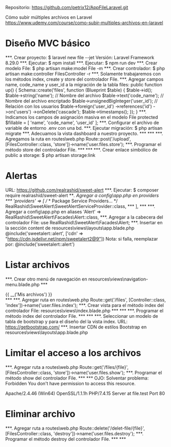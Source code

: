 Repositorio: https://github.com/petrix12/AppFileLaravel.git

Cómo subir múltiples archivos en Laravel
https://www.udemy.com/course/como-subir-multiples-archivos-en-laravel

Diseño MVC básico
=================
***. Crear proyecto: $ laravel new file --jet
    Versión: Laravel Framework 8.29.0
***. Ejecutar: $ npm install
***. Ejecutar: $ npm run dev
***. Crear modelo File: $ php artisan make:model File -m
***. Crear controlador: $ php artisan make:controller FilesController -r
***. Solamente trabajaremos con los métodos index, create y store del controlador File.
***. Agregar campos name, code_name y user_id a la migración de la tabla files:
    public function up()
    {
        Schema::create('files', function (Blueprint $table) {
            $table->id();
            $table->string('name'); // Nombre del archivo
            $table->text('code_name'); // Nombre del archivo encriptado
            $table->unsignedBigInteger('user_id');   // Relación con los usuarios
            $table->foreign('user_id')
                ->references('id')
                ->on('users')
                ->onDelete('cascade');
            $table->timestamps();
        });
    }
***. Indicamos los campos de asignación masiva en el modelo File
    protected $fillable = [
        'name',
        'code_name',
        'user_id'
    ];
***. Configurar el archivo de variable de entorno .env con una bd.
***. Ejecutar migración: $ php artisan migrate
***. Adecuamos la vista dashboard a nuestro proyecto.
    ***
    ***
***. Agregamos la ruta en routes\web.php
    Route::post('/upload', [FilesController::class, 'store'])->name('user.files.store');
***. Programar el método store del controlador File.
    ***
    ***
***. Crear enlace simbólico de public a storage: $ php artisan storage:link

Alertas
=======
URL: https://github.com/realrashid/sweet-alert
***. Ejecutar: $ composer require realrashid/sweet-alert
***. Agregar a config\app.php en providers
    ***
    'providers' => [
        /*
        * Package Service Providers...
        */
        RealRashid\SweetAlert\SweetAlertServiceProvider::class,
        ***
    ],
    ***
***. Agregar a config\app.php en aliases
    'Alert' => RealRashid\SweetAlert\Facades\Alert::class,
***. Agregar a la cabecera del controlador File:
    use RealRashid\SweetAlert\Facades\Alert;
***. Insertar en la sección content de resources\views\layouts\app.blade.php
    @include('sweetalert::alert', ['cdn' => "https://cdn.jsdelivr.net/npm/sweetalert2@9"])
    Nota: si falla, reemplazar por: @include('sweetalert::alert')

Listar archivos
===============
***. Crear otro menú de navegación en resources\views\navigation-menu.blade.php
    ***
    <div class="hidden space-x-8 sm:-my-px sm:ml-10 sm:flex">
        <x-jet-nav-link href="{{ route('user.files.index') }}" :active="request()->routeIs('user.files.index')">
            {{ __('Mis archivos') }}
        </x-jet-nav-link>
    </div>
    ***
***. Agregar ruta en routes\web.php
    Route::get('/files', [Controller::class, 'index'])->name('user.files.index');
***. Crear vista para el método index del controlador File: resources\views\index.blade.php
    ***
    ***
***. Programar el método index del controlador File.
    ***
    ***
***. Seleccionar un modelo de tabla de bootstrap y para el diseño del la vista index.
    URL: https://getbootstrap.com/
***. Insertar CDN de estilos Bootstrap en resources\views\layouts\app.blade.php
    <!-- CSS only -->
    <link href="https://cdn.jsdelivr.net/npm/bootstrap@5.0.0-beta2/dist/css/bootstrap.min.css" rel="stylesheet" integrity="sha384-BmbxuPwQa2lc/FVzBcNJ7UAyJxM6wuqIj61tLrc4wSX0szH/Ev+nYRRuWlolflfl" crossorigin="anonymous">

Limitar el acceso a los archivos
================================
***. Agregar ruta a routes\web.php
    Route::get('/files/{file}', [FilesController::class, 'store'])->name('user.files.show');
***. Programar el método show del controlador File.
    ***
    ***
OJO: Solventar problema:
Forbidden
You don't have permission to access this resource.

Apache/2.4.46 (Win64) OpenSSL/1.1.1h PHP/7.4.15 Server at file.test Port 80

Eliminar archivo
================
***. Agregar ruta a routes\web.php
    Route::delete('/delet-file/{file}', [FilesController::class, 'destroy'])->name('user.files.destroy');
***. Programar el método destroy del controlador File.
    ***
    *** 


